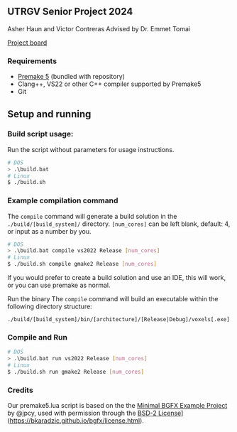 ## UTRGV Senior Project 2024
Asher Haun and Victor Contreras
Advised by Dr. Emmet Tomai

[Project board](https://github.com/orgs/UTRGV-CS-Projects/projects/2?query=sort%3Aupdated-desc+is%3Aopen)

### Requirements
- [Premake 5](https://premake.github.io/) (bundled with repository)
- Clang++, VS22 or other C++ compiler supported by Premake5
- Git

## Setup and running

### Build script usage:
Run the script without parameters for usage instructions.
```sh
# DOS
> .\build.bat
# Linux
$ ./build.sh
```

### Example compilation command
The `compile` command will generate a build solution in the `./build/[build_system]/` directory.
`[num_cores]` can be left blank, default: 4, or input as a number by you.
```sh
# DOS
> .\build.bat compile vs2022 Release [num_cores]
# Linux
$ ./build.sh compile gmake2 Release [num_cores]
```
If you would prefer to create a build solution and use an IDE, this will work, or you can use premake as normal.

Run the binary
The `compile` command will build an executable within the following directory structure:
```
./build/[build_system]/bin/[architecture]/[Release|Debug]/voxels[.exe]
```

### Compile and Run
```sh
# DOS
> .\build.bat run vs2022 Release [num_cores]
# Linux
$ ./build.sh run gmake2 Release [num_cores]
```

### Credits
Our premake5.lua script is based on the the [Minimal BGFX Example Project](https://github.com/jpcy/bgfx-minimal-example) by @jpcy, used with permission through the [BSD-2 License](https://img.shields.io/badge/license-BSD--2%20clause-blue.svg)](https://bkaradzic.github.io/bgfx/license.html).


